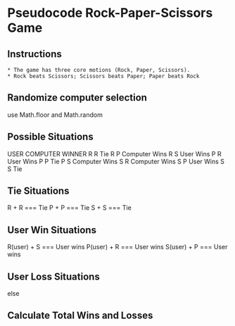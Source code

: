 # Pseudocode Rock-Paper-Scissors Game

## Instructions
    * The game has three core motions (Rock, Paper, Scissors).
    * Rock beats Scissors; Scissors beats Paper; Paper beats Rock
    

## Randomize computer selection
use Math.floor and Math.random


## Possible Situations
USER        COMPUTER        WINNER
R           R               Tie
R           P               Computer Wins
R           S               User Wins
P           R               User Wins
P           P               Tie
P           S               Computer Wins
S           R               Computer Wins
S           P               User Wins
S           S               Tie


## Tie Situations
R + R === Tie
P + P === Tie
S + S === Tie

## User Win Situations
R(user) + S === User wins
P(user) + R === User wins
S(user) + P === User wins

## User Loss Situations
else


## Calculate Total Wins and Losses






